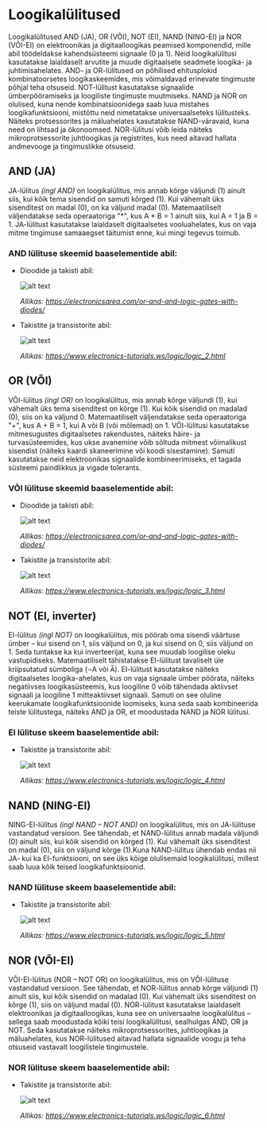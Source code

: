 # Loogikalülitused
Loogikalülitused AND (JA), OR (VÕI), NOT (EI), NAND (NING-EI) ja NOR (VÕI-EI) on elektroonikas ja digitaalloogikas peamised komponendid, mille abil töödeldakse kahendsüsteemi signaale (0 ja 1). Neid loogikalülitusi kasutatakse laialdaselt arvutite ja muude digitaalsete seadmete loogika- ja juhtimisahelates. AND- ja OR-lülitused on põhilised ehitusplokid kombinatoorsetes loogikaskeemides, mis võimaldavad erinevate tingimuste põhjal teha otsuseid. NOT-lülitust kasutatakse signaalide ümberpööramiseks ja loogiliste tingimuste muutmiseks. NAND ja NOR on olulised, kuna nende kombinatsioonidega saab luua mistahes loogikafunktsiooni, mistõttu neid nimetatakse universaalseteks lülitusteks. Näiteks protsessorites ja mäluahelates kasutatakse NAND-väravaid, kuna need on lihtsad ja ökonoomsed. NOR-lülitusi võib leida näiteks mikroprotsessorite juhtloogikas ja registrites, kus need aitavad hallata andmevooge ja tingimuslikke otsuseid.

## AND (JA)
JA-lülitus *(ingl AND)* on loogikalülitus, mis annab kõrge väljundi (1) ainult siis, kui kõik tema sisendid on samuti kõrged (1). Kui vähemalt üks sisenditest on madal (0), on ka väljund madal (0). Matemaatiliselt väljendatakse seda operaatoriga "*", kus A * B = 1 ainult siis, kui A = 1 ja B = 1. JA-lülitust kasutatakse laialdaselt digitaalsetes vooluahelates, kus on vaja mitme tingimuse samaaegset täitumist enne, kui mingi tegevus toimub.

### AND lülituse skeemid baaselementide abil:
* Dioodide ja takisti abil:

    ![alt text](meedia/AND1.png)
    
    *Allikas: https://electronicsarea.com/or-and-and-logic-gates-with-diodes/*
    
* Takistite ja transistorite abil:

    ![alt text](meedia/AND2.jpg)

    *Allikas: https://www.electronics-tutorials.ws/logic/logic_2.html*
## OR (VÕI)
VÕI-lülitus *(ingl OR)* on loogikalülitus, mis annab kõrge väljundi (1), kui vähemalt üks tema sisenditest on kõrge (1). Kui kõik sisendid on madalad (0), siis on ka väljund 0. Matemaatiliselt väljendatakse seda operaatoriga "+", kus A + B = 1, kui A või B (või mõlemad) on 1.
VÕI-lülitusi kasutatakse mitmesugustes digitaalsetes rakendustes, näiteks häire- ja turvasüsteemides, kus ukse avanemine võib sõltuda mitmest võimalikust sisendist (näiteks kaardi skaneerimine või koodi sisestamine). Samuti kasutatakse neid elektroonikas signaalide kombineerimiseks, et tagada süsteemi paindlikkus ja vigade tolerants. 

### VÕI lülituse skeemid baaselementide abil:
* Dioodide ja takisti abil:

    ![alt text](meedia/OR1.jpg)
    
    *Allikas: https://electronicsarea.com/or-and-and-logic-gates-with-diodes/*
    
* Takistite ja transistorite abil:

    ![alt text](meedia/OR2.jpg)

    *Allikas: https://www.electronics-tutorials.ws/logic/logic_3.html*

## NOT (EI, inverter)
EI-lülitus *(ingl NOT)* on loogikalülitus, mis pöörab oma sisendi väärtuse ümber – kui sisend on 1, siis väljund on 0, ja kui sisend on 0, siis väljund on 1. Seda tuntakse ka kui inverteerijat, kuna see muudab loogilise oleku vastupidiseks. Matemaatiliselt tähistatakse EI-lülitust tavaliselt üle kriipsutatud sümboliga (¬A või A̅). EI-lülitust kasutatakse näiteks digitaalsetes loogika-ahelates, kus on vaja signaale ümber pöörata, näiteks negatiivses loogikasüsteemis, kus loogiline 0 võib tähendada aktiivset signaali ja loogiline 1 mitteaktiivset signaali. Samuti on see oluline keerukamate loogikafunktsioonide loomiseks, kuna seda saab kombineerida teiste lülitustega, näiteks AND ja OR, et moodustada NAND ja NOR lülitusi.
### EI lülituse skeem baaselementide abil:
    
* Takistite ja transistorite abil:

   ![alt text](meedia/NOT.jpg)

    *Allikas: https://www.electronics-tutorials.ws/logic/logic_4.html*

## NAND (NING-EI)
NING-EI-lülitus *(ingl NAND – NOT AND)* on loogikalülitus, mis on JA-lülituse vastandatud versioon. See tähendab, et NAND-lülitus annab madala väljundi (0) ainult siis, kui kõik sisendid on kõrged (1). Kui vähemalt üks sisenditest on madal (0), siis on väljund kõrge (1).Kuna NAND-lülitus ühendab endas nii JA- kui ka EI-funktsiooni, on see üks kõige olulisemaid loogikalülitusi, millest saab luua kõik teised loogikafunktsioonid.
### NAND lülituse skeem baaselementide abil:
    
* Takistite ja transistorite abil:

   ![alt text](meedia/NAND.jpg)

    *Allikas: https://www.electronics-tutorials.ws/logic/logic_5.html*

## NOR (VÕI-EI)
VÕI-EI-lülitus (NOR – NOT OR) on loogikalülitus, mis on VÕI-lülituse vastandatud versioon. See tähendab, et NOR-lülitus annab kõrge väljundi (1) ainult siis, kui kõik sisendid on madalad (0). Kui vähemalt üks sisenditest on kõrge (1), siis on väljund madal (0). NOR-lülitust kasutatakse laialdaselt elektroonikas ja digitaalloogikas, kuna see on universaalne loogikalülitus – sellega saab moodustada kõiki teisi loogikalülitusi, sealhulgas AND, OR ja NOT. Seda kasutatakse näiteks mikroprotsessorites, juhtloogikas ja mäluahelates, kus NOR-lülitused aitavad hallata signaalide voogu ja teha otsuseid vastavalt loogilistele tingimustele.
### NOR lülituse skeem baaselementide abil:
    
* Takistite ja transistorite abil:

   ![alt text](meedia/NOR.jpg)

    *Allikas: https://www.electronics-tutorials.ws/logic/logic_6.html*